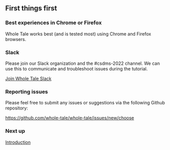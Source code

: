 ## First things first


### Best experiences in Chrome or Firefox

Whole Tale works best (and is tested most) using Chrome and Firefox browsers.

### Slack
Please join our Slack organization and the #csdms-2022 channel. We can use this to communicate and troubleshoot issues during the tutorial.

[Join Whole Tale Slack](https://join.slack.com/t/wholetale/shared_invite/enQtNDM1OTg2ODU5MzUxLWJmZTg2MDQyOGNlYzY0ODZmYmFiN2ExZTI0NmZlMzZiZDFiNjU3MTFiYTZhODQwMDNlNTBjZGZhZWY0ZjFkZTk)

### Reporting issues

Please feel free to submit any issues or suggestions via the following Github repository:

https://github.com/whole-tale/whole-tale/issues/new/choose

### Next up

[Introduction](1-introduction.md)
